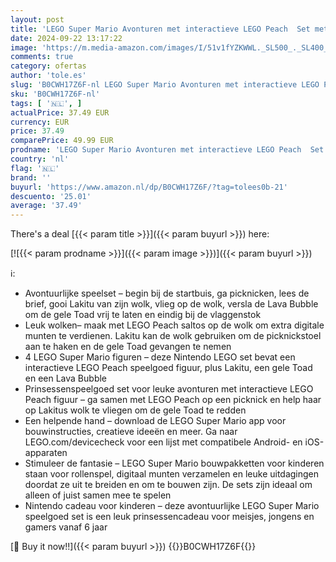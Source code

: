 ```yaml
---
layout: post
title: 'LEGO Super Mario Avonturen met interactieve LEGO Peach  Set met Gele Toad Figuur  Speelgoed voor Kinderen  Nintendo Cadeau voor Jongens  Meisjes en Gamers vanaf 6 jaar 71441'
date: 2024-09-22 13:17:22
image: 'https://m.media-amazon.com/images/I/51v1fYZKWWL._SL500_._SL400_.jpg'
comments: true
category: ofertas
author: 'tole.es'
slug: 'B0CWH17Z6F-nl LEGO Super Mario Avonturen met interactieve LEGO Peach Set...'
sku: 'B0CWH17Z6F-nl'
tags: [ '🇳🇱', ]
actualPrice: 37.49 EUR
currency: EUR
price: 37.49
comparePrice: 49.99 EUR
prodname: 'LEGO Super Mario Avonturen met interactieve LEGO Peach  Set met Gele Toad Figuur  Speelgoed voor Kinderen  Nintendo Cadeau voor Jongens  Meisjes en Gamers vanaf 6 jaar 71441'
country: 'nl'
flag: '🇳🇱'
brand: ''
buyurl: 'https://www.amazon.nl/dp/B0CWH17Z6F/?tag=tolees0b-21'
descuento: '25.01'
average: '37.49'
---
```


There's a deal [{{< param title >}}]({{< param buyurl >}})  here:

[![{{< param prodname >}}]({{< param image >}})]({{< param buyurl >}})

ℹ️:

- Avontuurlijke speelset – begin bij de startbuis, ga picknicken, lees de brief, gooi Lakitu van zijn wolk, vlieg op de wolk, versla de Lava Bubble om de gele Toad vrij te laten en eindig bij de vlaggenstok
- Leuk wolken– maak met LEGO Peach saltos op de wolk om extra digitale munten te verdienen. Lakitu kan de wolk gebruiken om de picknickstoel aan te haken en de gele Toad gevangen te nemen
- 4 LEGO Super Mario figuren – deze Nintendo LEGO set bevat een interactieve LEGO Peach speelgoed figuur, plus Lakitu, een gele Toad en een Lava Bubble
- Prinsessenspeelgoed set voor leuke avonturen met interactieve LEGO Peach figuur – ga samen met LEGO Peach op een picknick en help haar op Lakitus wolk te vliegen om de gele Toad te redden
- Een helpende hand – download de LEGO Super Mario app voor bouwinstructies, creatieve ideeën en meer. Ga naar LEGO.com/devicecheck voor een lijst met compatibele Android- en iOS-apparaten
- Stimuleer de fantasie – LEGO Super Mario bouwpakketten voor kinderen staan voor rollenspel, digitaal munten verzamelen en leuke uitdagingen doordat ze uit te breiden en om te bouwen zijn. De sets zijn ideaal om alleen of juist samen mee te spelen
- Nintendo cadeau voor kinderen – deze avontuurlijke LEGO Super Mario speelgoed set is een leuk prinsessencadeau voor meisjes, jongens en gamers vanaf 6 jaar

[🛒 Buy it now!!]({{< param buyurl >}})
{{<world>}}B0CWH17Z6F{{</world>}}
